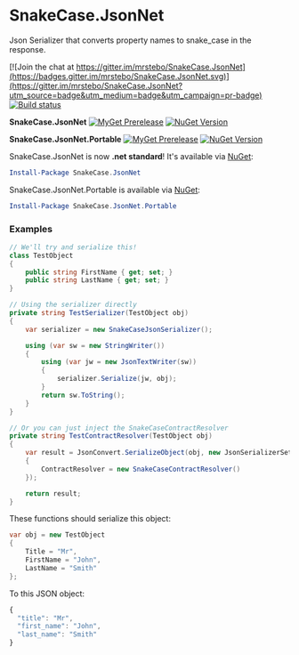 # SnakeCase.JsonNet

Json Serializer that converts property names to snake_case in the response.

[![Join the chat at https://gitter.im/mrstebo/SnakeCase.JsonNet](https://badges.gitter.im/mrstebo/SnakeCase.JsonNet.svg)](https://gitter.im/mrstebo/SnakeCase.JsonNet?utm_source=badge&utm_medium=badge&utm_campaign=pr-badge)
[![Build status](https://ci.appveyor.com/api/projects/status/j8qoan1wf6owxxj4?svg=true)](https://ci.appveyor.com/project/mrstebo/snakecase-jsonnet)

**SnakeCase.JsonNet**
[![MyGet Prerelease](https://img.shields.io/myget/mrstebo/v/SnakeCase.JsonNet.svg?label=MyGet_Prerelease)](https://www.myget.org/feed/mrstebo/package/nuget/SnakeCase.JsonNet) [![NuGet Version](https://img.shields.io/nuget/v/SnakeCase.JsonNet.svg)](https://www.nuget.org/packages/SnakeCase.JsonNet/)

**SnakeCase.JsonNet.Portable**
[![MyGet Prerelease](https://img.shields.io/myget/mrstebo/v/SnakeCase.JsonNet.Portable.svg?label=MyGet_Prerelease)](https://www.myget.org/feed/mrstebo/package/nuget/SnakeCase.JsonNet.Portable) [![NuGet Version](https://img.shields.io/nuget/v/SnakeCase.JsonNet.Portable.svg)](https://www.nuget.org/packages/SnakeCase.JsonNet.Portable/)

SnakeCase.JsonNet is now **.net standard**! It's available via [NuGet](https://www.nuget.org/packages/SnakeCase.JsonNet/):
```PowerShell
Install-Package SnakeCase.JsonNet
```

SnakeCase.JsonNet.Portable is available via [NuGet](https://www.nuget.org/packages/SnakeCase.JsonNet.Portable/):
```PowerShell
Install-Package SnakeCase.JsonNet.Portable
```

### Examples

```cs
// We'll try and serialize this!
class TestObject
{
    public string FirstName { get; set; }
    public string LastName { get; set; }
}
```

```cs
// Using the serializer directly
private string TestSerializer(TestObject obj)
{
    var serializer = new SnakeCaseJsonSerializer();

    using (var sw = new StringWriter())
    {
        using (var jw = new JsonTextWriter(sw))
        {
            serializer.Serialize(jw, obj);
        }
        return sw.ToString();
    }
}

// Or you can just inject the SnakeCaseContractResolver
private string TestContractResolver(TestObject obj)
{
    var result = JsonConvert.SerializeObject(obj, new JsonSerializerSettings
    {
        ContractResolver = new SnakeCaseContractResolver()
    });

    return result;
}
```

These functions should serialize this object:
```cs
var obj = new TestObject
{
    Title = "Mr",
    FirstName = "John",
    LastName = "Smith"
};
```
To this JSON object:
```javascript
{
  "title": "Mr",
  "first_name": "John",
  "last_name": "Smith"
}
```
